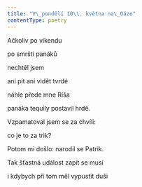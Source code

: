 ```yaml
---
title: "V\_pondělí 10\\. května na\_Oáze"
contentType: poetry
---
```


<section>

Ačkoliv po víkendu

po smršti panáků

nechtěl jsem

ani pít ani vidět tvrdé

náhle přede mne Ríša

panáka tequily postavil hrdě.

Vzpamatoval jsem se za chvíli:

co je to za trik?

Potom mi došlo: narodil se Patrik.

Tak šťastná událost zapít se musí

i kdybych při tom měl vypustit duši

</section>
